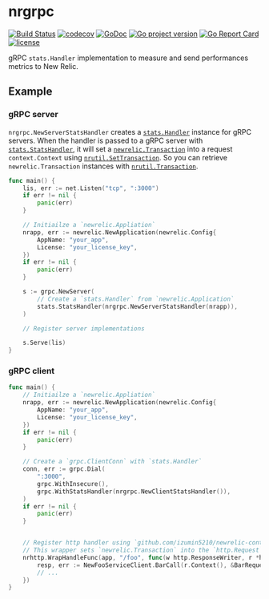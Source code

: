 # nrgrpc
[![Build Status](https://travis-ci.com/izumin5210/nrgrpc.svg?branch=master)](https://travis-ci.com/izumin5210/nrgrpc)
[![codecov](https://codecov.io/gh/izumin5210/nrgrpc/branch/master/graph/badge.svg)](https://codecov.io/gh/izumin5210/nrgrpc)
[![GoDoc](https://godoc.org/github.com/izumin5210/nrgrpc?status.svg)](https://godoc.org/github.com/izumin5210/nrgrpc)
[![Go project version](https://badge.fury.io/go/github.com%2Fizumin5210%2Fnrgrpc.svg)](https://badge.fury.io/go/github.com%2Fizumin5210%2Fnrgrpc)
[![Go Report Card](https://goreportcard.com/badge/github.com/izumin5210/nrgrpc)](https://goreportcard.com/report/github.com/izumin5210/nrgrpc)
[![license](https://img.shields.io/github/license/izumin5210/nrgrpc.svg)](./LICENSE)

gRPC `stats.Handler` implementation to measure and send performances metrics to New Relic.

## Example
### gRPC server

`nrgrpc.NewServerStatsHandler` creates a [`stats.Handler`](https://godoc.org/google.golang.org/grpc/stats#Handler) instance for gRPC servers.
When the handler is passed to a gRPC server with [`stats.StatsHandler`](https://godoc.org/google.golang.org/grpc#StatsHandler),
it will set a [`newrelic.Transaction`](https://godoc.org/github.com/newrelic/go-agent#Transaction) into a request `context.Context` using [`nrutil.SetTransaction`](https://godoc.org/github.com/izumin5210/newrelic-contrib-go/nrutil#SetTransaction).
So you can retrieve `newrelic.Transaction` instances with [`nrutil.Transaction`](https://godoc.org/github.com/izumin5210/newrelic-contrib-go/nrutil#Transaction).

```go
func main() {
	lis, err := net.Listen("tcp", ":3000")
	if err != nil {
		panic(err)
	}

	// Initiailze a `newrelic.Appliation`
	nrapp, err := newrelic.NewApplication(newrelic.Config{
		AppName: "your_app",
		License: "your_license_key",
	})
	if err != nil {
		panic(err)
	}

	s := grpc.NewServer(
		// Create a `stats.Handler` from `newrelic.Application`
		stats.StatsHandler(nrgrpc.NewServerStatsHandler(nrapp)),
	)

	// Register server implementations

	s.Serve(lis)
}
```

### gRPC client

```go
func main() {
	// Initiailze a `newrelic.Appliation`
	nrapp, err := newrelic.NewApplication(newrelic.Config{
		AppName: "your_app",
		License: "your_license_key",
	})
	if err != nil {
		panic(err)
	}

	// Create a `grpc.ClientConn` with `stats.Handler`
	conn, err := grpc.Dial(
		":3000",
		grpc.WithInsecure(),
		grpc.WithStatsHandler(nrgrpc.NewClientStatsHandler()),
	)
	if err != nil {
		panic(err)
	}


	// Register http handler using `github.com/izumin5210/newrelic-contrib-go/nrhttp`.
	// This wrapper sets `newrelic.Transaction` into the `http.Request`'s context.
	nrhttp.WrapHandleFunc(app, "/foo", func(w http.ResponseWriter, r *http.Request) {
		resp, err := NewFooServiceClient.BarCall(r.Context(), &BarRequest{})
		// ...
	})
}
```
